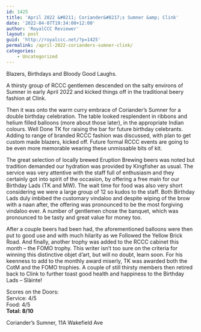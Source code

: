 ```yaml
---
id: 1425
title: 'April 2022 &#8211; Coriander&#8217;s Sumner &amp; Clink'
date: '2022-04-07T19:34:00+12:00'
author: 'RoyalCCC Reviewer'
layout: post
guid: 'http://royalccc.net/?p=1425'
permalink: /april-2022-corianders-sumner-clink/
categories:
    - Uncategorized
---
```


Blazers, Birthdays and Bloody Good Laughs.

A thirsty group of RCCC gentlemen descended on the salty environs of Sumner in early April 2022 and kicked things off in the traditional beery fashion at Clink.

Then it was onto the warm curry embrace of Coriander’s Sumner for a double birthday celebration. The table looked resplendent in ribbons and helium filled balloons (more about those later), in the appropriate Indian colours. Well Done TK for raising the bar for future birthday celebrants. Adding to range of branded RCCC fashion was discussed, with plan to get custom made blazers, kicked off. Future formal RCCC events are going to be even more memorable wearing these unmissable bits of kit.

The great selection of locally brewed Eruption Brewing beers was noted but tradition demanded our hydration was provided by Kingfisher as usual. The service was very attentive with the staff full of enthusiasm and they certainly got into spirit of the occasion, by offering a free main for our Birthday Lads (TK and MW). The wait time for food was also very short considering we were a large group of 12 so kudos to the staff. Both Birthday Lads duly imbibed the customary vindaloo and despite wiping of the brow with a naan after, the offering was pronounced to be the most forgiving vindaloo ever. A number of gentlemen chose the banquet, which was pronounced to be tasty and great value for money too.

After a couple beers had been had, the aforementioned balloons were then put to good use and with much hilarity as we Followed the Yellow Brick Road. And finally, another trophy was added to the RCCC cabinet this month – the FOMO trophy. This writer isn’t too sure on the criteria for winning this distinctive objet d’art, but will no doubt, learn soon. For his keenness to add to the monthly award miserly, TK was awarded both the CotM and the FOMO trophies. A couple of still thirsty members then retired back to Clink to further toast good health and happiness to the Birthday Lads – Slàinte!

Scores on the Doors:  
Service: 4/5  
Food: 4/5  
**Total: 8/10**

Coriander’s Sumner, 11A Wakefield Ave